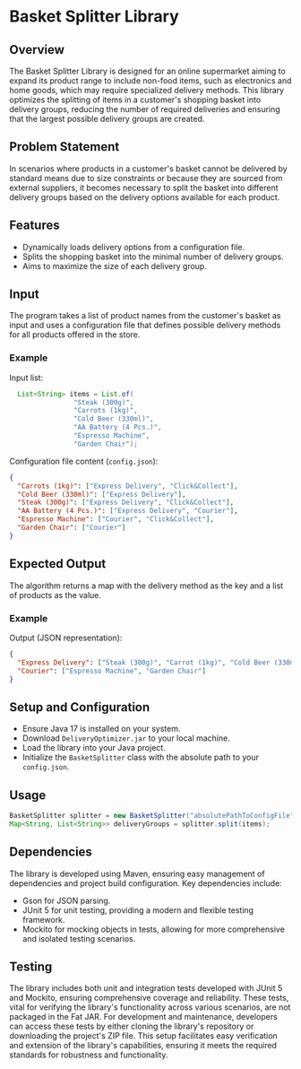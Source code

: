 
# Basket Splitter Library

## Overview

The Basket Splitter Library is designed for an online supermarket aiming to expand its product range to include non-food items, such as electronics and home goods, which may require specialized delivery methods. This library optimizes the splitting of items in a customer's shopping basket into delivery groups, reducing the number of required deliveries and ensuring that the largest possible delivery groups are created.

## Problem Statement

In scenarios where products in a customer's basket cannot be delivered by standard means due to size constraints or because they are sourced from external suppliers, it becomes necessary to split the basket into different delivery groups based on the delivery options available for each product.

## Features

- Dynamically loads delivery options from a configuration file.
- Splits the shopping basket into the minimal number of delivery groups.
- Aims to maximize the size of each delivery group.

## Input

The program takes a list of product names from the customer's basket as input and uses a configuration file that defines possible delivery methods for all products offered in the store.

### Example

Input list:

```java
  List<String> items = List.of(
                "Steak (300g)",
                "Carrots (1kg)",
                "Cold Beer (330ml)",
                "AA Battery (4 Pcs.)",
                "Espresso Machine",
                "Garden Chair");
```

Configuration file content (`config.json`):

```json
{
  "Carrots (1kg)": ["Express Delivery", "Click&Collect"],
  "Cold Beer (330ml)": ["Express Delivery"],
  "Steak (300g)": ["Express Delivery", "Click&Collect"],
  "AA Battery (4 Pcs.)": ["Express Delivery", "Courier"],
  "Espresso Machine": ["Courier", "Click&Collect"],
  "Garden Chair": ["Courier"]
}
```

## Expected Output

The algorithm returns a map with the delivery method as the key and a list of products as the value.

### Example

Output (JSON representation):

```json
{
  "Express Delivery": ["Steak (300g)", "Carrot (1kg)", "Cold Beer (330ml)", "AA Battery (4 Pcs.)"],
  "Courier": ["Espresso Machine", "Garden Chair"]
}
```

## Setup and Configuration

- Ensure Java 17 is installed on your system.
- Download `DeliveryOptimizer.jar` to your local machine.
- Load the library into your Java project.
- Initialize the `BasketSplitter` class with the absolute path to your `config.json`.

## Usage

```java
BasketSplitter splitter = new BasketSplitter("absolutePathToConfigFile");
Map<String, List<String>> deliveryGroups = splitter.split(items);
```

## Dependencies
The library is developed using Maven, ensuring easy management of dependencies and project build configuration. Key dependencies include:
- Gson for JSON parsing.
- JUnit 5 for unit testing, providing a modern and flexible testing framework.
- Mockito for mocking objects in tests, allowing for more comprehensive and isolated testing scenarios.

## Testing
The library includes both unit and integration tests developed with JUnit 5 and Mockito, ensuring comprehensive coverage and reliability. 
These tests, vital for verifying the library's functionality across various scenarios, are not packaged in the Fat JAR. 
For development and maintenance, developers can access these tests by either cloning the library's repository or downloading the project's ZIP file. 
This setup facilitates easy verification and extension of the library's capabilities, ensuring it meets the required standards for robustness and functionality.
